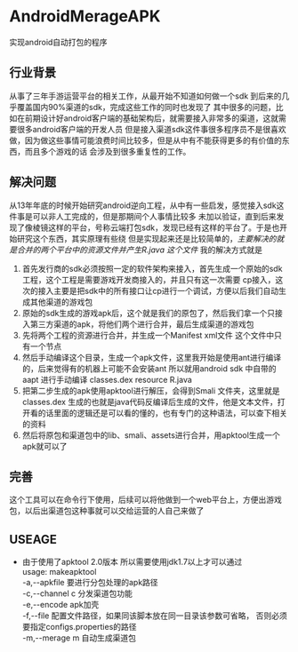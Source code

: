 # AndroidMerageAPK
实现android自动打包的程序

## 行业背景
从事了三年手游运营平台的相关工作，从最开始不知道如何做一个sdk 到后来的几乎覆盖国内90%渠道的sdk，完成这些工作的同时也发现了
其中很多的问题，比如在前期设计好android客户端的基础架构后，就需要接入非常多的渠道，这就需要很多android客户端的开发人员
但是接入渠道sdk这件事很多程序员不是很喜欢做，因为做这些事情可能浪费时间比较多，但是从中有不能获得更多的有价值的东西，而且多个游戏的话 会涉及到很多重复性的工作。

## 解决问题
从13年年底的时候开始研究android逆向工程，从中有一些启发，感觉接入sdk这件事是可以非人工完成的，但是那期间个人事情比较多
未加以验证，直到后来发现了像棱镜这样的平台，号称云端打包sdk，发现已经有这样的平台了。于是也开始研究这个东西，其实原理有些绕
但是实现起来还是比较简单的，*主要解决的就是合并的两个平台中的资源文件并产生R.java 这个文件* 
我的解决方式就是  
1. 首先发行商的sdk必须按照一定的软件架构来接入，首先生成一个原始的sdk工程，这个工程是需要游戏开发商接入的，并且只有这一次需要
cp接入，这次的接入主要是把sdk中的所有接口让cp进行一个调试，方便以后我们自动生成其他渠道的游戏包  
2. 原始的sdk生成的游戏apk后，这个就是我们的原包了，然后我们拿一个只接入第三方渠道的apk，将他们两个进行合并，最后生成渠道的游戏包  
3. 先将两个工程的资源进行合并，并生成一个Manifest xml文件 这个文件中只有一个节点<manifest package='xxx' versionName='' versionCode='' xxxx/>  
4. 然后手动编译这个目录，生成一个apk文件，这里我开始是使用ant进行编译的，后来觉得有的机器上可能不会安装ant 所以就用android sdk
中自带的aapt 进行手动编译 classes.dex resource R.java  
5. 把第二步生成的apk使用apktool进行解压，会得到Smali 文件夹，这里就是classes.dex   生成的也就是java代码反编译后生成的文件，他是文本文件，打开看的话里面的逻辑还是可以看的懂的，也有专门的这种语法，可以查下相关的资料  
6. 然后将原包和渠道包中的lib、smali、assets进行合并，用apktool生成一个apk就可以了  

## 完善
这个工具可以在命令行下使用，后续可以将他做到一个web平台上，方便出游戏包，以后出渠道包这种事就可以交给运营的人自己来做了


##  USEAGE
* 由于使用了apktool 2.0版本 所以需要使用jdk1.7以上才可以通过  
usage: makeapktool  
 -a,--apkfile <arg>   要进行分包处理的apk路径  
 -c,--channel <arg>   c 分发渠道包功能  
 -e,--encode <arg>    apk加壳  
 -f,--file <arg>      配置文件路径，如果同该脚本放在同一目录该参数可省略，
                          否则必须要指定configs.properties的路径  
 -m,--merage          m 自动生成渠道包  
